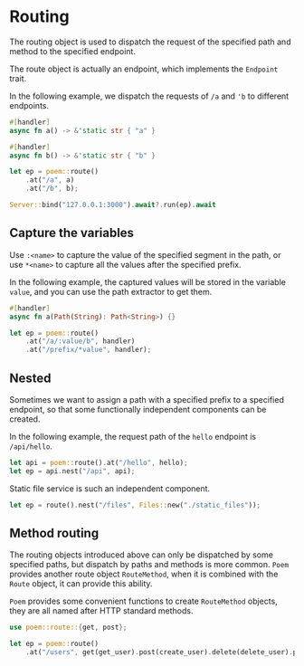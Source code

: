 # Routing

The routing object is used to dispatch the request of the specified path and method to the specified endpoint.

The route object is actually an endpoint, which implements the `Endpoint` trait.

In the following example, we dispatch the requests of `/a` and `'b` to different endpoints.

```rust
#[handler]
async fn a() -> &'static str { "a" }

#[handler]
async fn b() -> &'static str { "b" }

let ep = poem::route()
    .at("/a", a)
    .at("/b", b);

Server::bind("127.0.0.1:3000").await?.run(ep).await
```

## Capture the variables

Use `:<name>` to capture the value of the specified segment in the path, or use `*<name>` to capture all the values after 
the specified prefix.

In the following example, the captured values will be stored in the variable `value`, and you can use the path extractor to get them.

```rust
#[handler]
async fn a(Path(String): Path<String>) {} 

let ep = poem::route()
    .at("/a/:value/b", handler)
    .at("/prefix/*value", handler);
```

## Nested

Sometimes we want to assign a path with a specified prefix to a specified endpoint, so that some functionally independent 
components can be created.

In the following example, the request path of the `hello` endpoint is `/api/hello`.

```rust
let api = poem::route().at("/hello", hello);
let ep = api.nest("/api", api);
```

Static file service is such an independent component.

```rust
let ep = route().nest("/files", Files::new("./static_files"));
```

## Method routing

The routing objects introduced above can only be dispatched by some specified paths, but dispatch by paths and methods 
is more common. `Poem` provides another route object `RouteMethod`, when it is combined with the `Route` object, it can 
provide this ability.

`Poem` provides some convenient functions to create `RouteMethod` objects, they are all named after HTTP standard methods.

```rust
use poem::route::{get, post};

let ep = poem::route()
    .at("/users", get(get_user).post(create_user).delete(delete_user).put(update_user));
```
